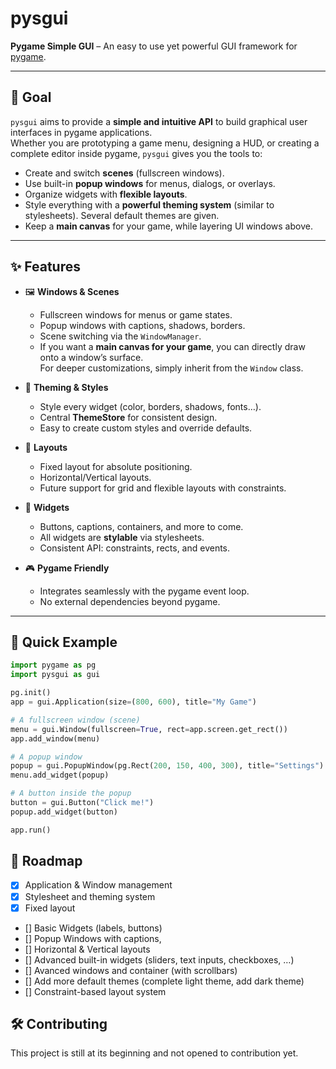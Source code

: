 # pysgui  
**Pygame Simple GUI** – An easy to use yet powerful GUI framework for [pygame](https://www.pygame.org/).  

---

## 🎯 Goal  

`pysgui` aims to provide a **simple and intuitive API** to build graphical user interfaces in pygame applications.  
Whether you are prototyping a game menu, designing a HUD, or creating a complete editor inside pygame, `pysgui` gives you the tools to:  

- Create and switch **scenes** (fullscreen windows).  
- Use built-in **popup windows** for menus, dialogs, or overlays.  
- Organize widgets with **flexible layouts**.  
- Style everything with a **powerful theming system** (similar to stylesheets). Several default themes are given. 
- Keep a **main canvas** for your game, while layering UI windows above.  

---

## ✨ Features  

- 🖼 **Windows & Scenes**  
  - Fullscreen windows for menus or game states.  
  - Popup windows with captions, shadows, borders.  
  - Scene switching via the `WindowManager`.
  - If you want a **main canvas for your game**, you can directly draw onto a window’s surface.  
    For deeper customizations, simply inherit from the `Window` class.  

- 🎨 **Theming & Styles**  
  - Style every widget (color, borders, shadows, fonts…).  
  - Central **ThemeStore** for consistent design.  
  - Easy to create custom styles and override defaults.  

- 📐 **Layouts**  
  - Fixed layout for absolute positioning.  
  - Horizontal/Vertical layouts.  
  - Future support for grid and flexible layouts with constraints.  

- 🧩 **Widgets**  
  - Buttons, captions, containers, and more to come.  
  - All widgets are **stylable** via stylesheets.  
  - Consistent API: constraints, rects, and events.  

- 🎮 **Pygame Friendly**  
  - Integrates seamlessly with the pygame event loop.  
  - No external dependencies beyond pygame.  

---

## 🚀 Quick Example  

```python
import pygame as pg
import pysgui as gui

pg.init()
app = gui.Application(size=(800, 600), title="My Game")

# A fullscreen window (scene)
menu = gui.Window(fullscreen=True, rect=app.screen.get_rect())
app.add_window(menu)

# A popup window
popup = gui.PopupWindow(pg.Rect(200, 150, 400, 300), title="Settings")
menu.add_widget(popup)

# A button inside the popup
button = gui.Button("Click me!")
popup.add_widget(button)

app.run()
```

## 📂 Roadmap

- [x] Application & Window management
- [x] Stylesheet and theming system
- [x] Fixed layout
- [] Basic Widgets (labels, buttons)
- [] Popup Windows with captions, 
- [] Horizontal & Vertical layouts
- [] Advanced built-in widgets (sliders, text inputs, checkboxes, …)
- [] Avanced windows and container (with scrollbars)
- [] Add more default themes (complete light theme, add dark theme)
- [] Constraint-based layout system

## 🛠 Contributing

This project is still at its beginning and not opened to contribution yet.

